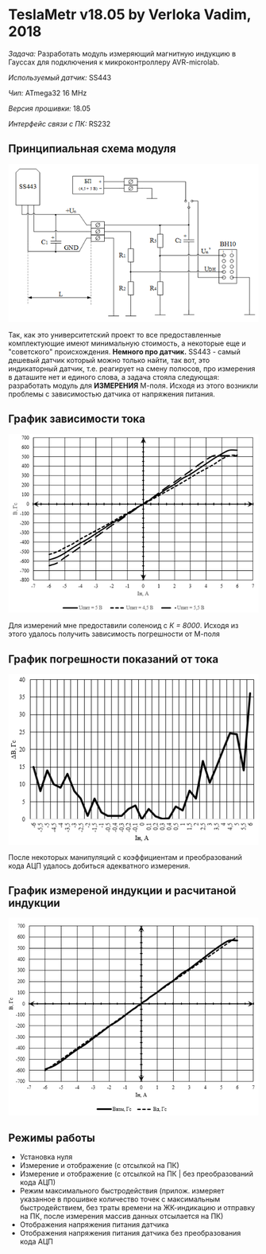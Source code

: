 # TeslaMetr v18.05 by Verloka Vadim, 2018

*Задача:* Разработать модуль измеряющий магнитную индукцию в Гауссах для подключения к микроконтроллеру AVR-microlab.

*Используемый датчик:* SS443

*Чип:* ATmega32 16 MHz

*Версия прошивки:* 18.05

*Интерфейс связи с ПК:* RS232

## Принципиальная схема модуля
[![Logo](https://raw.githubusercontent.com/ogycode/TeslaMetr/master/merch/cheme.PNG)]()

Так, как это университетский проект то все предоставленные комплектующие имеют минимальную стоимость, а некоторые еще и "советского" происхождения. **Немного про датчик.** SS443 - самый дешевый датчик который можно только найти, так вот, это индикаторный датчик, т.е. реагирует на смену полюсов, про измерения в даташите нет и единого слова, а задача стояла следующая: разработать модуль для **ИЗМЕРЕНИЯ** М-поля. Исходя из этого возникли проблемы с зависимостью датчика от напряжения питания.

## График зависимости тока
[![Logo](https://raw.githubusercontent.com/ogycode/TeslaMetr/master/merch/graph1.PNG)]()

Для измерений мне предоставили соленоид с *К = 8000*. Исходя из этого удалось получить зависимость погрешности от М-поля

## График погрешности показаний от тока
[![Logo](https://raw.githubusercontent.com/ogycode/TeslaMetr/master/merch/graph2.PNG)]()

После некоторых манипуляций с коэффициентам и преобразований кода АЦП удалось добиться адекватного измерения.

## График измереной индукции и расчитаной индукции
[![Logo](https://raw.githubusercontent.com/ogycode/TeslaMetr/master/merch/graph3.PNG)]()

## Режимы работы
  - Установка нуля
  - Измерение и отображение (с отсылкой на ПК)
  - Измерение и отображение (с отсылкой на ПК | без преобразований кода АЦП)
  - Режим максимального быстродействия (прилож. измеряет указанное в прошивке количество точек с максимальным быстродействием, без траты времени на ЖК-индикацию и отправку на ПК, после измерения массив данных отсылается на ПК)
  - Отображения напряжения питания датчика
  - Отображения напряжения питания датчика без преобразования кода АЦП

